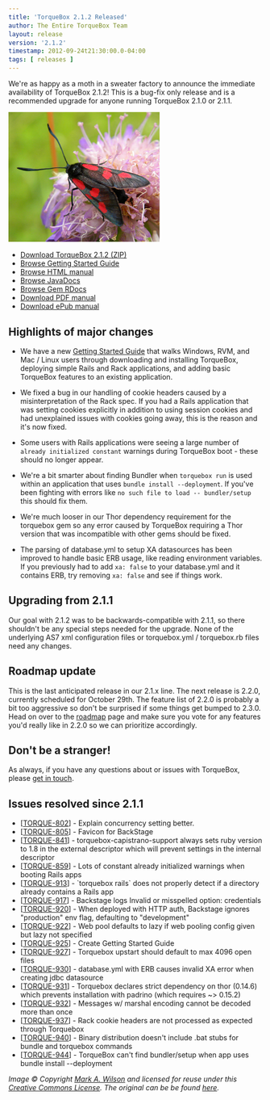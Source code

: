 ```yaml
---
title: 'TorqueBox 2.1.2 Released'
author: The Entire TorqueBox Team
layout: release
version: '2.1.2'
timestamp: 2012-09-24t21:30:00.0-04:00
tags: [ releases ]
---
```


We're as happy as a moth in a sweater factory to announce the
immediate availability of TorqueBox 2.1.2! This is a bug-fix only
release and is a recommended upgrade for anyone running TorqueBox
2.1.0 or 2.1.1.

<img src="/images/moth.jpg" class="alignright bordered" style="width: 300px;"/>

* [Download TorqueBox 2.1.2 (ZIP)][download]
* [Browse Getting Started Guide][gettingstarted]
* [Browse HTML manual][htmldocs]
* [Browse JavaDocs][javadocs]
* [Browse Gem RDocs][rdocs]
* [Download PDF manual][pdfdocs]
* [Download ePub manual][epubdocs]

## Highlights of major changes

* We have a new [Getting Started Guide][gettingstarted] that walks
  Windows, RVM, and Mac / Linux users through downloading and
  installing TorqueBox, deploying simple Rails and Rack applications,
  and adding basic TorqueBox features to an existing application.

* We fixed a bug in our handling of cookie headers caused by a
  misinterpretation of the Rack spec. If you had a Rails application
  that was setting cookies explicitly in addition to using session
  cookies and had unexplained issues with cookies going away, this is
  the reason and it's now fixed.

* Some users with Rails applications were seeing a large number of
  `already initialized constant` warnings during TorqueBox boot -
  these should no longer appear.

* We're a bit smarter about finding Bundler when `torquebox run` is
  used within an application that uses `bundle install
  --deployment`. If you've been fighting with errors like `no such
  file to load -- bundler/setup` this should fix them.

* We're much looser in our Thor dependency requirement for the
  torquebox gem so any error caused by TorqueBox requiring a Thor
  version that was incompatible with other gems should be fixed.

* The parsing of database.yml to setup XA datasources has been
  improved to handle basic ERB usage, like reading environment
  variables. If you previously had to add `xa: false` to your
  database.yml and it contains ERB, try removing `xa: false` and see
  if things work.

## Upgrading from 2.1.1

Our goal with 2.1.2 was to be backwards-compatible with 2.1.1, so
there shouldn't be any special steps needed for the upgrade. None of
the underlying AS7 xml configuration files or torquebox.yml /
torquebox.rb files need any changes.

## Roadmap update

This is the last anticipated release in our 2.1.x line. The next
release is 2.2.0, currently scheduled for October 29th. The feature
list of 2.2.0 is probably a bit too aggressive so don't be surprised
if some things get bumped to 2.3.0. Head on over to the [roadmap][]
page and make sure you vote for any features you'd really like in
2.2.0 so we can prioritize accordingly.

## Don't be a stranger!

As always, if you have any questions about or issues with TorqueBox, please [get in touch][community].

## Issues resolved since 2.1.1

<ul>
<li>[<a href='https://issues.jboss.org/browse/TORQUE-802'>TORQUE-802</a>] -         Explain concurrency setting better.
</li>
<li>[<a href='https://issues.jboss.org/browse/TORQUE-805'>TORQUE-805</a>] -         Favicon for BackStage
</li>
<li>[<a href='https://issues.jboss.org/browse/TORQUE-841'>TORQUE-841</a>] -         torquebox-capistrano-support always sets ruby version to 1.8 in the external descriptor which will prevent settings in the internal descriptor
</li>
<li>[<a href='https://issues.jboss.org/browse/TORQUE-859'>TORQUE-859</a>] -         Lots of constant already initialized warnings when booting Rails apps
</li>
<li>[<a href='https://issues.jboss.org/browse/TORQUE-913'>TORQUE-913</a>] -         `torquebox rails` does not properly detect if a directory already contains a Rails app
</li>
<li>[<a href='https://issues.jboss.org/browse/TORQUE-917'>TORQUE-917</a>] -         Backstage logs Invalid or misspelled option: credentials
</li>
<li>[<a href='https://issues.jboss.org/browse/TORQUE-920'>TORQUE-920</a>] -         When deployed with HTTP auth, Backstage ignores &quot;production&quot; env flag, defaulting to &quot;development&quot;
</li>
<li>[<a href='https://issues.jboss.org/browse/TORQUE-922'>TORQUE-922</a>] -         Web pool defaults to lazy if web pooling config given but lazy not specified
</li>
<li>[<a href='https://issues.jboss.org/browse/TORQUE-925'>TORQUE-925</a>] -         Create Getting Started Guide
</li>
<li>[<a href='https://issues.jboss.org/browse/TORQUE-927'>TORQUE-927</a>] -         Torquebox upstart should default to max 4096 open files
</li>
<li>[<a href='https://issues.jboss.org/browse/TORQUE-930'>TORQUE-930</a>] -         database.yml with ERB causes invalid XA error when creating jdbc datasource
</li>
<li>[<a href='https://issues.jboss.org/browse/TORQUE-931'>TORQUE-931</a>] -         Torquebox declares strict dependency on thor (0.14.6) which prevents installation with padrino (which requires ~&gt; 0.15.2)
</li>
<li>[<a href='https://issues.jboss.org/browse/TORQUE-932'>TORQUE-932</a>] -         Messages w/ marshal encoding cannot be decoded more than once
</li>
<li>[<a href='https://issues.jboss.org/browse/TORQUE-937'>TORQUE-937</a>] -         Rack cookie headers are not processed as expected through Torquebox
</li>
<li>[<a href='https://issues.jboss.org/browse/TORQUE-940'>TORQUE-940</a>] -         Binary distribution doesn&#39;t include .bat stubs for bundle and torquebox commands
</li>
<li>[<a href='https://issues.jboss.org/browse/TORQUE-944'>TORQUE-944</a>] -         TorqueBox can&#39;t find bundler/setup when app uses bundle install --deployment
</li>
</ul>


*Image &copy; Copyright [Mark A. Wilson] and licensed for reuse under this [Creative Commons License]. The original can be be found [here][image].*


[download]:         /release/org/torquebox/torquebox-dist/2.1.2/torquebox-dist-2.1.2-bin.zip
[htmldocs]:         /documentation/2.1.2/
[javadocs]:         /documentation/2.1.2/javadoc/
[rdocs]:            /documentation/2.1.2/yardoc/
[pdfdocs]:          /release/org/torquebox/torquebox-docs-en_US/2.1.2/torquebox-docs-en_US-2.1.2.pdf
[epubdocs]:         /release/org/torquebox/torquebox-docs-en_US/2.1.2/torquebox-docs-en_US-2.1.2.epub
[gettingstarted]:   /getting-started/2.1.2/
[roadmap]:          https://issues.jboss.org/browse/TORQUE?selectedTab=com.atlassian.jira.plugin.system.project%3Aroadmap-panel
[community]:        /community
[Mark A. Wilson]:   http://commons.wikimedia.org/wiki/User:Wilson44691
[Creative Commons License]: http://creativecommons.org/licenses/by-sa/3.0/
[image]:            http://upload.wikimedia.org/wikipedia/commons/e/eb/Zygaena_filipendulae_Hiiumaa.jpg
